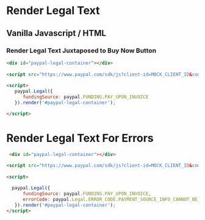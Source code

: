 # Render Legal Text

## Vanilla Javascript / HTML 

### Render Legal Text Juxtaposed to Buy Now Button 

```html 
<div id="paypal-legal-container"></div>
 
<script src="https://www.paypal.com/sdk/js?client-id=MOCK_CLIENT_ID&components=legal"></script>
 
<script>
   paypal.Legal({
      fundingSource: paypal.FUNDING.PAY_UPON_INVOICE
   }).render('#paypal-legal-container');

</script>

```
 
 # Render Legal Text For Errors 
```html
 <div id="paypal-legal-container"></div>
 
<script src="https://www.paypal.com/sdk/js?client-id=MOCK_CLIENT_ID&components=legal"></script>
 
<script>

  paypal.Legal({
      fundingSource: paypal.FUNDING.PAY_UPON_INVOICE, 
      errorCode: paypal.Legal.ERROR_CODE.PAYMENT_SOURCE_INFO_CANNOT_BE_VERIFIED
   }).render('#paypal-legal-container');
</script>
```
